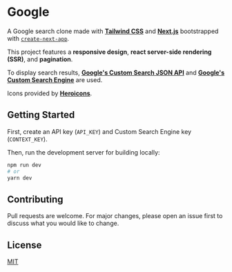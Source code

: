 # Google

A Google search clone made with [**Tailwind CSS**](https://tailwindcss.com/) and [**Next.js**](https://nextjs.org/) bootstrapped with [`create-next-app`](https://github.com/vercel/next.js/tree/canary/packages/create-next-app). 

This project features a **responsive design**, **react server-side rendering (SSR)**, and **pagination**.

To display search results, [**Google's Custom Search JSON API**](https://developers.google.com/custom-search/v1/introduction#identify_your_application_to_google_with_api_key) and [**Google's Custom Search Engine**](https://cse.google.com/) are used.

Icons provided by [**Heroicons**](https://heroicons.com/).

## Getting Started

First, create an API key (`API_KEY`) and Custom Search Engine key (`CONTEXT_KEY`).

Then, run the development server for building locally:

```bash
npm run dev
# or
yarn dev
```

## Contributing
Pull requests are welcome. For major changes, please open an issue first to discuss what you would like to change.

## License
[MIT](https://choosealicense.com/licenses/mit/)